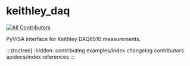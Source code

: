 # keithley_daq

[![All Contributors](https://img.shields.io/github/all-contributors/nminaian/keithley_daq?color=ee8449&style=flat-square)](../README.md#contributors)

PyVISA interface for Keithley DAQ6510 measurements.

:::{toctree}
:hidden:
contributing
examples/index
changelog
contributors
apidocs/index
references
:::
